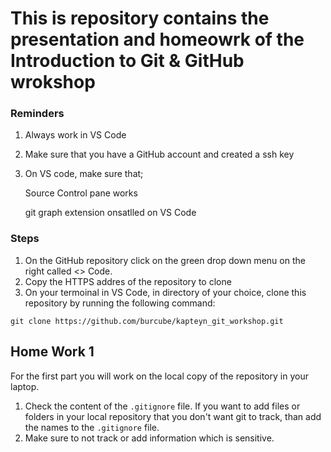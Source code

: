 # This is repository contains the presentation and homeowrk of the Introduction to Git & GitHub wrokshop 

### Reminders
1) Always work in VS Code
2) Make sure that you have a GitHub account and created a ssh key
3) On VS code, make sure that;

    Source Control pane works 

    git graph extension onsatlled on VS Code

### Steps
1) On the GitHub repository click on the green drop down menu on the right called <> Code.
2) Copy the HTTPS addres of the repository to clone
3) On your termoinal in VS Code, in directory of your choice, clone this repository by running the following command:

`git clone https://github.com/burcube/kapteyn_git_workshop.git`

## Home Work 1

For the first part you will work on the local copy of the repository in your laptop.

1) Check the content of the `.gitignore` file. If you want to add files or folders in your local repository that you don't want git to track, than add the names to the `.gitignore` file.
2) Make sure to not track or add information which is sensitive.  


